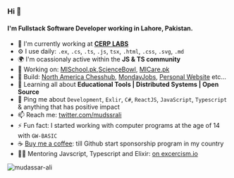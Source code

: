 ### Hi 👋

#### I'm Fullstack Software Developer working in Lahore, Pakistan.

- 🏢 I'm currently working at **[CERP LABS](https://labs.cerp.org.pk)**
- ⚙️ I use daily: `.ex`, `.cs`, `.ts`, `.js`, `tsx`, `.html`, `.css`, `.svg`, `.md`
- 🌍 I'm ocassionaly active within the **JS & TS community**
- 🔭 Working on: [MISchool.pk](https://mischoo.pk),[ScienceBowl](https://sciencebowl.pk), [MICare.pk](https://micare.pk)
- 💅 Build: [North America Chesshub](https://www.nachesshub.com/), [MondayJobs](https://mondayjobs.ca), [Personal Website](https://mudssrali.com) etc...
- 🌱 Learning all about **Educational Tools | Distributed Systems | Open Source**
- 💬 Ping me about `Development`, `Exlir`, `C#`, `ReactJS`, `JavaScript`, `Typescript` & anything that has positive impact
- 📫 Reach me: [twitter.com/mudssrali](https://twitter.com/mudssrali)
- ⚡️ Fun fact: I started working with computer programs at the age of 14 with `GW-BASIC`
- ☕ [Buy me a coffee](https://ko-fi.com/mudassarali): till Github start sponsorship program in my country
- 👨‍🏫 Mentoring Javscript, Typescript and Elixir: [on excercism.io](https://exercism.io/profiles/mudssrali)
<p align="left"> <img src="http://komarev.com/ghpvc/?username=mudssrali&style=flat&color=blueviolet" alt="mudassar-ali"/> </p>
